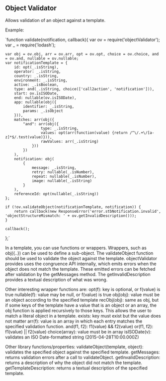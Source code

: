 Object Validator
----------------

Allows validation of an object against a template.

Example:

`function validate(notification, callback){
    var ov = require('objectValidator');
    var _ = require('lodash');

    var obj = ov.obj, arr = ov.arr, opt = ov.opt, choice = ov.choice, and = ov.and, nullable = ov.nullable;
    var notificationTemplate = {
        id: opt(_.isString),
        operator: _.isString,
        country: _.isString,
        environment: _.isString,
        active: _.isBoolean,
        type: and(_.isString, choice(['call2action', 'notification'])),
        start: ov.isISODate,
        end: nullable(ov.isISODate),
        app: nullable(obj({
            identifier: _.isString,
            params: _.isObject
        })),
        matches: arr(obj({
            "and": arr(obj({
                    type: _.isString,
                    values: opt(arr(function(value) {return /^\/.+\/[a-z]*$/.test(value)})),
                    rawValues: arr(_.isString)
                }))
            })
        ),
        notification: obj(
            {
                message: _.isString,
                retry: nullable(_.isNumber),
                repeat: nullable(_.isNumber),
                image: nullable(_.isString)
            }
        ),
        referenceId: opt(nullable(_.isString))
    };

    if (!ov.validateObject(notificationTemplate, notification)) {
        return callback(new ResponseError('error.stbNotification.invalid', 'objectStructureMismatch: ' + ov.getInvalidDescription()));
    }

    callback();
};`

In a template, you can use functions or wrappers. Wrappers, such as obj({..}) can be used to define a sub-object. The
validateObject function should be used to validate the object against the template. objectValidator provides uses the
congruence API internally, which emits errors when the object does not match the template. These emitted errors can be
fetched after validation by the getMessages method. The getInvalidDescription provides a textual description of what
was wrong.

Other interesting wrapper functions are:
opt(f): key is optional, or f(value) is true
nullable(f): value may be null, or f(value) is true
obj(obj): value must be an object according to the specified template
recObj(obj): same as obj, but if some keys of the template have a value that is an object or an array, the obj function is
 applied recursively to those keys. This allows the user to match a literal object in a template.
exists: key must exist but the value does not matter
arr(f): value is an array in which each entry matches the specified validation function.
and(f1, f2): f1(value) && f2(value)
or(f1, f2): f1(value) || f2(value)
choice(array): value must be in array
isISODate(v): validates an ISO Date-formatted string (2015-04-28T10:00.000Z)

Other library functions/properties:
validateObject(template, object): validates the specified object against the specified template.
getMessages: returns validation errors after a call to validateObject.
getInvalidDescription: returns a description of why the object did not match the template.
getTemplateDescription: returns a textual description of the specified template.
